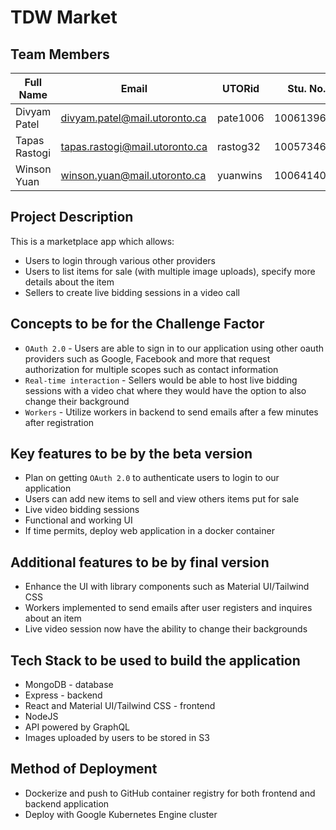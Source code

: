# TDW Market

## Team Members

| Full Name         | Email                              | UTORid   | Stu. No.   | 
| ----------------- | ---------------------------------- | -------- | ---------- | 
| Divyam Patel      | divyam.patel@mail.utoronto.ca      | pate1006 | 1006139698 |       
| Tapas Rastogi     | tapas.rastogi@mail.utoronto.ca     | rastog32 | 1005734608 |
| Winson Yuan       | winson.yuan@mail.utoronto.ca       | yuanwins | 1006414051 |


## Project Description
This is a marketplace app which allows: 
- Users to login through various other providers 
- Users to list items for sale (with multiple image uploads), specify more details about the item
- Sellers to create live bidding sessions in a video call

## Concepts to be for the Challenge Factor
- `OAuth 2.0` - Users are able to sign in to our application using other oauth providers such as Google, Facebook and more that request authorization for multiple scopes such as contact information 
- `Real-time interaction` - Sellers would be able to host live bidding sessions with a video chat where they would have the option to also change their background
- `Workers` - Utilize workers in backend to send emails after a few minutes after registration

## Key features to be by the beta version
- Plan on getting `OAuth 2.0` to authenticate users to login to our application 
- Users can add new items to sell and view others items put for sale
- Live video bidding sessions
- Functional and working UI
- If time permits, deploy web application in a docker container

## Additional features to be by final version
- Enhance the UI with library components such as Material UI/Tailwind CSS
- Workers implemented to send emails after user registers and inquires about an item
- Live video session now have the ability to change their backgrounds

## Tech Stack to be used to build the application
- MongoDB - database
- Express - backend
- React and Material UI/Tailwind CSS - frontend 
- NodeJS
- API powered by GraphQL
- Images uploaded by users to be stored in S3

## Method of Deployment
- Dockerize and push to GitHub container registry for both frontend and backend application
- Deploy with Google Kubernetes Engine cluster

